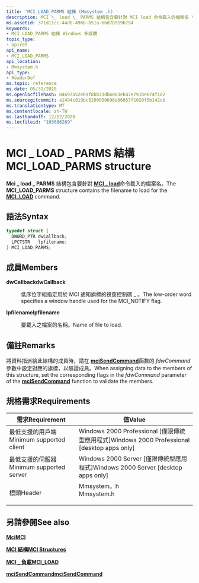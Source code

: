 ```yaml
---
title: 'MCI_LOAD_PARMS 結構 (Mmsystem .h) '
description: MCI \_ load \_ PARMS 結構包含要針對 MCI load 命令載入的檔案名 \_ 。
ms.assetid: 371d11cc-44db-496b-b51a-66d7b919b794
keywords:
- MCI_LOAD_PARMS 結構 Windows 多媒體
topic_type:
- apiref
api_name:
- MCI_LOAD_PARMS
api_location:
- Mmsystem.h
api_type:
- HeaderDef
ms.topic: reference
ms.date: 05/31/2018
ms.openlocfilehash: 04697a52eb9f8bb33db6063eb47e791be674f1d2
ms.sourcegitcommit: a1494c819bc5200050696e66057f1020f5b142cb
ms.translationtype: MT
ms.contentlocale: zh-TW
ms.lasthandoff: 12/12/2020
ms.locfileid: "103686269"
---
```

# <a name="mci_load_parms-structure"></a><span data-ttu-id="4d69b-104">MCI \_ LOAD \_ PARMS 結構</span><span class="sxs-lookup"><span data-stu-id="4d69b-104">MCI\_LOAD\_PARMS structure</span></span>

<span data-ttu-id="4d69b-105">**Mci \_ load \_ PARMS** 結構包含要針對 [**MCI \_ load**](mci-load.md)命令載入的檔案名。</span><span class="sxs-lookup"><span data-stu-id="4d69b-105">The **MCI\_LOAD\_PARMS** structure contains the filename to load for the [**MCI\_LOAD**](mci-load.md) command.</span></span>

## <a name="syntax"></a><span data-ttu-id="4d69b-106">語法</span><span class="sxs-lookup"><span data-stu-id="4d69b-106">Syntax</span></span>


```C++
typedef struct {
  DWORD_PTR dwCallback;
  LPCTSTR   lpfilename;
} MCI_LOAD_PARMS;
```



## <a name="members"></a><span data-ttu-id="4d69b-107">成員</span><span class="sxs-lookup"><span data-stu-id="4d69b-107">Members</span></span>

<dl> <dt>

<span data-ttu-id="4d69b-108">**dwCallback**</span><span class="sxs-lookup"><span data-stu-id="4d69b-108">**dwCallback**</span></span>
</dt> <dd>

<span data-ttu-id="4d69b-109">低序位字組指定用於 MCI 通知旗標的視窗控制碼 \_ 。</span><span class="sxs-lookup"><span data-stu-id="4d69b-109">The low-order word specifies a window handle used for the MCI\_NOTIFY flag.</span></span>

</dd> <dt>

<span data-ttu-id="4d69b-110">**lpfilename**</span><span class="sxs-lookup"><span data-stu-id="4d69b-110">**lpfilename**</span></span>
</dt> <dd>

<span data-ttu-id="4d69b-111">要載入之檔案的名稱。</span><span class="sxs-lookup"><span data-stu-id="4d69b-111">Name of file to load.</span></span>

</dd> </dl>

## <a name="remarks"></a><span data-ttu-id="4d69b-112">備註</span><span class="sxs-lookup"><span data-stu-id="4d69b-112">Remarks</span></span>

<span data-ttu-id="4d69b-113">將資料指派給此結構的成員時，請在 [**mciSendCommand**](/previous-versions//dd757160(v=vs.85))函數的 *fdwCommand* 參數中設定對應的旗標，以驗證成員。</span><span class="sxs-lookup"><span data-stu-id="4d69b-113">When assigning data to the members of this structure, set the corresponding flags in the *fdwCommand* parameter of the [**mciSendCommand**](/previous-versions//dd757160(v=vs.85)) function to validate the members.</span></span>

## <a name="requirements"></a><span data-ttu-id="4d69b-114">規格需求</span><span class="sxs-lookup"><span data-stu-id="4d69b-114">Requirements</span></span>



| <span data-ttu-id="4d69b-115">需求</span><span class="sxs-lookup"><span data-stu-id="4d69b-115">Requirement</span></span> | <span data-ttu-id="4d69b-116">值</span><span class="sxs-lookup"><span data-stu-id="4d69b-116">Value</span></span> |
|-------------------------------------|---------------------------------------------------------------------------------------|
| <span data-ttu-id="4d69b-117">最低支援的用戶端</span><span class="sxs-lookup"><span data-stu-id="4d69b-117">Minimum supported client</span></span><br/> | <span data-ttu-id="4d69b-118">Windows 2000 Professional \[僅限傳統型應用程式\]</span><span class="sxs-lookup"><span data-stu-id="4d69b-118">Windows 2000 Professional \[desktop apps only\]</span></span><br/>                            |
| <span data-ttu-id="4d69b-119">最低支援的伺服器</span><span class="sxs-lookup"><span data-stu-id="4d69b-119">Minimum supported server</span></span><br/> | <span data-ttu-id="4d69b-120">Windows 2000 Server \[僅限傳統型應用程式\]</span><span class="sxs-lookup"><span data-stu-id="4d69b-120">Windows 2000 Server \[desktop apps only\]</span></span><br/>                                  |
| <span data-ttu-id="4d69b-121">標頭</span><span class="sxs-lookup"><span data-stu-id="4d69b-121">Header</span></span><br/>                   | <dl> <span data-ttu-id="4d69b-122"><dt>Mmsystem。h</dt></span><span class="sxs-lookup"><span data-stu-id="4d69b-122"><dt>Mmsystem.h</dt></span></span> </dl> |



## <a name="see-also"></a><span data-ttu-id="4d69b-123">另請參閱</span><span class="sxs-lookup"><span data-stu-id="4d69b-123">See also</span></span>

<dl> <dt>

[<span data-ttu-id="4d69b-124">**Mci**</span><span class="sxs-lookup"><span data-stu-id="4d69b-124">**MCI**</span></span>](mci.md)
</dt> <dt>

[<span data-ttu-id="4d69b-125">**MCI 結構**</span><span class="sxs-lookup"><span data-stu-id="4d69b-125">**MCI Structures**</span></span>](mci-structures.md)
</dt> <dt>

[<span data-ttu-id="4d69b-126">**MCI \_ 負載**</span><span class="sxs-lookup"><span data-stu-id="4d69b-126">**MCI\_LOAD**</span></span>](mci-load.md)
</dt> <dt>

<span data-ttu-id="4d69b-127">[**mciSendCommand**](/previous-versions//dd757160(v=vs.85))</span><span class="sxs-lookup"><span data-stu-id="4d69b-127">[**mciSendCommand**](/previous-versions//dd757160(v=vs.85))</span></span>
</dt> </dl>

 

